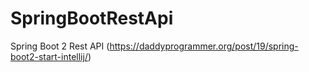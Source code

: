 # SpringBootRestApi
Spring Boot 2 Rest API (https://daddyprogrammer.org/post/19/spring-boot2-start-intellij/)
